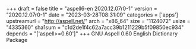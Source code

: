 +++
draft = false
title = "aspell6-en 2020.12.07r0-1"
version = "2020.12.07r0-1"
date = "2023-03-28T08:31:09"
categories = ['apps']
upstreamurl = "http://aspell.net/"
arch = "x86_64"
size = "1124072"
usize = "4335360"
sha1sum = "c1d2de1f4c62a7acc39b1211229b5f09850ec934"
depends = "['aspell>=0.60']"
+++
GNU Aspell 0.60 English Dictionary Package